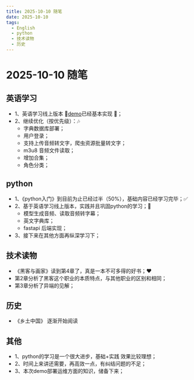 ```yaml
---
title: 2025-10-10 随笔
date: 2025-10-10
tags:
  - English
  - python
  - 技术读物
  - 历史
---
```

# 2025-10-10 随笔
<script setup>
import Idea from '@/components/Idea.vue'
</script>
## 英语学习
- 1、<Idea>英语学习线上版本</Idea>  🎉[demo](https://english.zhtk.top)已经基本实现 👏；
- 2、继续优化（按优先级）：🎶
  - 字典数据库部署；
  - 用户登录；
  - 支持上传音频转文字，爬虫资源批量转文字；
  - m3u8 音频文件读取；
  - 增加合集；
  - 角色分类；
## python
- 1、《python入门》到目前为止已经过半（50%），基础内容已经学习完毕；✅
- 2、基于英语学习线上版本，实践并且巩固python的学习；👏
  - 模型生成音频、读取音频转字幕；
  - 英文字典库；
  - fastapi 后端实现；
- 3、接下来在其他方面再纵深学习下；

## 技术读物
- 《黑客与画家》读到第4章了，真是一本不可多得的好书；❤️
- 第2章分析了黑客这个职业的本质特点，与其他职业的区别和相同；
- 第3章分析了异端的见解；

## 历史
- 《乡土中国》 逐渐开始阅读

## 其他
- 1、python的学习是一个很大进步，基础+实践 效果比较理想；
- 2、时间上来讲还需要，再高效一点，有纠结问题的不足；
- 3、本次demo部署运维方面的知识，储备下来；
